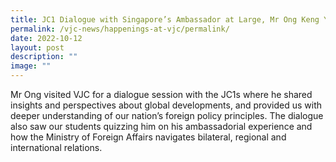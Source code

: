 ```yaml
---
title: JC1 Dialogue with Singapore’s Ambassador at Large, Mr Ong Keng Yong
permalink: /vjc-news/happenings-at-vjc/permalink/
date: 2022-10-12
layout: post
description: ""
image: ""
---
```

Mr Ong visited VJC for a dialogue session with the JC1s where he shared insights and perspectives about global developments, and provided us with deeper understanding of our nation’s foreign policy principles. The dialogue also saw our students quizzing him on his ambassadorial experience and how the Ministry of Foreign Affairs navigates bilateral, regional and international relations.